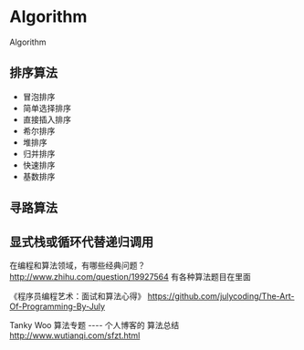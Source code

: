 # Algorithm
Algorithm


## 排序算法

* 冒泡排序
* 简单选择排序
* 直接插入排序
* 希尔排序
* 堆排序
* 归并排序
* 快速排序
* 基数排序


## 寻路算法



## 显式栈或循环代替递归调用



在编程和算法领域，有哪些经典问题？
http://www.zhihu.com/question/19927564
有各种算法题目在里面



《程序员编程艺术：面试和算法心得》
https://github.com/julycoding/The-Art-Of-Programming-By-July


Tanky Woo 算法专题 ---- 个人博客的 算法总结
http://www.wutianqi.com/sfzt.html